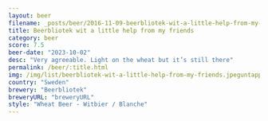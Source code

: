 ```yaml
---
layout: beer
filename: _posts/beer/2016-11-09-beerbliotek-wit-a-little-help-from-my-friends.md
title: Beerbliotek wit a little help from my friends
category: beer
score: 7.5
beer-date: "2023-10-02"
desc: "Very agreeable. Light on the wheat but it’s still there"
permalink: /beer/:title.html
img: /img/list/beerbliotek-wit-a-little-help-from-my-friends.jpeguntappd: "https://untappd.com/b/beerbliotek-wit-a-little-help-from-my-friends/5311297"
country: "Sweden"
brewery: "Beerbliotek"
breweryURL: "breweryURL"
style: "Wheat Beer - Witbier / Blanche"
---
```

